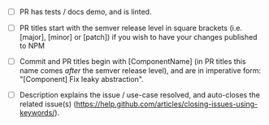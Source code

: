 <!-- Thanks so much for your PR, your contribution is appreciated! -->

- [ ] PR has tests / docs demo, and is linted.
- [ ] PR titles start with the semver release level in square brackets (i.e. [major], [minor] or [patch]) if you wish to have your changes published to NPM
- [ ] Commit and PR titles begin with [ComponentName] (in PR titles this name comes *after* the semver release level), and are in imperative form: "[Component] Fix leaky abstraction".
- [ ] Description explains the issue / use-case resolved, and auto-closes the related issue(s) 
(https://help.github.com/articles/closing-issues-using-keywords/).

